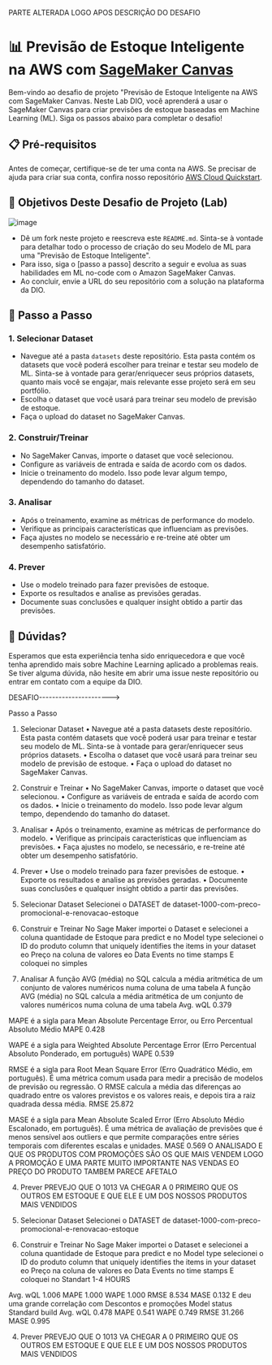 PARTE ALTERADA LOGO APOS DESCRIÇÃO DO DESAFIO

# 📊 Previsão de Estoque Inteligente na AWS com [SageMaker Canvas](https://aws.amazon.com/pt/sagemaker/canvas/)

Bem-vindo ao desafio de projeto "Previsão de Estoque Inteligente na AWS com SageMaker Canvas. Neste Lab DIO, você aprenderá a usar o SageMaker Canvas para criar previsões de estoque baseadas em Machine Learning (ML). Siga os passos abaixo para completar o desafio!

## 📋 Pré-requisitos

Antes de começar, certifique-se de ter uma conta na AWS. Se precisar de ajuda para criar sua conta, confira nosso repositório [AWS Cloud Quickstart](https://github.com/digitalinnovationone/aws-cloud-quickstart).


## 🎯 Objetivos Deste Desafio de Projeto (Lab)

![image](https://github.com/digitalinnovationone/lab-aws-sagemaker-canvas-estoque/assets/730492/72f5c21f-5562-491e-aa42-2885a3184650)

- Dê um fork neste projeto e reescreva este `README.md`. Sinta-se à vontade para detalhar todo o processo de criação do seu Modelo de ML para uma "Previsão de Estoque Inteligente".
- Para isso, siga o [passo a passo] descrito a seguir e evolua as suas habilidades em ML no-code com o Amazon SageMaker Canvas.
- Ao concluir, envie a URL do seu repositório com a solução na plataforma da DIO.


## 🚀 Passo a Passo

### 1. Selecionar Dataset

-   Navegue até a pasta `datasets` deste repositório. Esta pasta contém os datasets que você poderá escolher para treinar e testar seu modelo de ML. Sinta-se à vontade para gerar/enriquecer seus próprios datasets, quanto mais você se engajar, mais relevante esse projeto será em seu portfólio.
-   Escolha o dataset que você usará para treinar seu modelo de previsão de estoque.
-   Faça o upload do dataset no SageMaker Canvas.

### 2. Construir/Treinar

-   No SageMaker Canvas, importe o dataset que você selecionou.
-   Configure as variáveis de entrada e saída de acordo com os dados.
-   Inicie o treinamento do modelo. Isso pode levar algum tempo, dependendo do tamanho do dataset.

### 3. Analisar

-   Após o treinamento, examine as métricas de performance do modelo.
-   Verifique as principais características que influenciam as previsões.
-   Faça ajustes no modelo se necessário e re-treine até obter um desempenho satisfatório.

### 4. Prever

-   Use o modelo treinado para fazer previsões de estoque.
-   Exporte os resultados e analise as previsões geradas.
-   Documente suas conclusões e qualquer insight obtido a partir das previsões.

## 🤔 Dúvidas?

Esperamos que esta experiência tenha sido enriquecedora e que você tenha aprendido mais sobre Machine Learning aplicado a problemas reais. Se tiver alguma dúvida, não hesite em abrir uma issue neste repositório ou entrar em contato com a equipe da DIO.


DESAFIO---------------------->

Passo a Passo
1. Selecionar Dataset
•	Navegue até a pasta datasets deste repositório. Esta pasta contém datasets que você poderá usar para treinar e testar seu modelo de ML. Sinta-se à vontade para gerar/enriquecer seus próprios datasets.
•	Escolha o dataset que você usará para treinar seu modelo de previsão de estoque.
•	Faça o upload do dataset no SageMaker Canvas.
2. Construir e Treinar
•	No SageMaker Canvas, importe o dataset que você selecionou.
•	Configure as variáveis de entrada e saída de acordo com os dados.
•	Inicie o treinamento do modelo. Isso pode levar algum tempo, dependendo do tamanho do dataset.
3. Analisar
•	Após o treinamento, examine as métricas de performance do modelo.
•	Verifique as principais características que influenciam as previsões.
•	Faça ajustes no modelo, se necessário, e re-treine até obter um desempenho satisfatório.
4. Prever
•	Use o modelo treinado para fazer previsões de estoque.
•	Exporte os resultados e analise as previsões geradas.
•	Documente suas conclusões e qualquer insight obtido a partir das previsões.

1. Selecionar Dataset
Selecionei o DATASET de dataset-1000-com-preco-promocional-e-renovacao-estoque
2. Construir e Treinar
No Sage Maker importei o Dataset e selecionei a coluna quantidade de Estoque para predict e no Model type selecionei o ID do produto column that uniquely identifies the items in your dataset eo Preço na coluna de valores eo Data Events no time stamps
E coloquei no simples

3. Analisar
A função AVG (média) no SQL calcula a média aritmética de um conjunto de valores numéricos numa coluna de uma tabela A função AVG (média) no SQL calcula a média aritmética de um conjunto de valores numéricos numa coluna de uma tabela
Avg. wQL
0.379

MAPE é a sigla para Mean Absolute Percentage Error, ou Erro Percentual Absoluto Médio
MAPE
0.428

WAPE é a sigla para Weighted Absolute Percentage Error (Erro Percentual Absoluto Ponderado, em português)
WAPE
0.539

RMSE é a sigla para Root Mean Square Error (Erro Quadrático Médio, em português). É uma métrica comum usada para medir a precisão de modelos de previsão ou regressão. O RMSE calcula a média das diferenças ao quadrado entre os valores previstos e os valores reais, e depois tira a raiz quadrada dessa média.
RMSE
25.872

MASE é a sigla para Mean Absolute Scaled Error (Erro Absoluto Médio Escalonado, em português). É uma métrica de avaliação de previsões que é menos sensível aos outliers e que permite comparações entre séries temporais com diferentes escalas e unidades.
MASE
0.569
O ANALISADO E QUE OS PRODUTOS COM PROMOÇÕES SÃO OS QUE MAIS VENDEM LOGO A PROMOÇÃO E UMA PARTE MUITO IMPORTANTE  NAS VENDAS 
EO PREÇO DO PRODUTO TAMBEM PARECE AFETALO

4. Prever
PREVEJO QUE  O 1013 VA CHEGAR A 0 PRIMEIRO QUE OS OUTROS EM ESTOQUE E QUE ELE E UM DOS NOSSOS PRODUTOS MAIS VENDIDOS



1. Selecionar Dataset
Selecionei o DATASET de dataset-1000-com-preco-promocional-e-renovacao-estoque
2. Construir e Treinar
No Sage Maker importei o Dataset e selecionei a coluna quantidade de Estoque para predict e no Model type selecionei o ID do produto column that uniquely identifies the items in your dataset eo Preço na coluna de valores eo Data Events no time stamps
E coloquei no Standart 1-4 HOURS

Avg. wQL
1.006
MAPE
1.000
WAPE
1.000
RMSE
8.534
MASE
0.132
E deu uma grande correlação com  Descontos e promoções 
Model status
Standard build
Avg. wQL
0.478
MAPE
0.541
WAPE
0.749
RMSE
31.266
MASE
0.995


4. Prever
PREVEJO QUE  O 1013 VA CHEGAR A 0 PRIMEIRO QUE OS OUTROS EM ESTOQUE E QUE ELE E UM DOS NOSSOS PRODUTOS MAIS VENDIDOS










